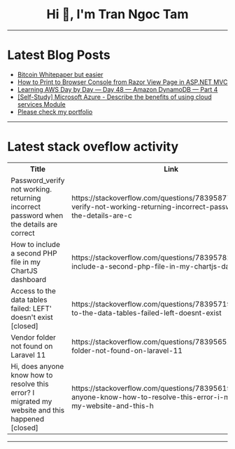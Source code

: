 <h1 align="center">Hi 👋, I'm Tran Ngoc Tam</h1>

---

# Latest Blog Posts 
<!-- BLOG-POST-LIST:START -->
- [Bitcoin Whitepaper but easier](https://dev.to/nairsreya/bitcoin-whitepaper-but-easier-58pf)
- [How to Print to Browser Console from Razor View Page in ASP.NET MVC](https://dev.to/shekhartarare/how-to-print-to-browser-console-from-razor-view-page-in-aspnet-mvc-531)
- [Learning AWS Day by Day — Day 48 — Amazon DynamoDB — Part 4](https://dev.to/rksalo88/learning-aws-day-by-day-day-48-amazon-dynamodb-part-4-32a3)
- [[Self-Study] Microsoft Azure - Describe the benefits of using cloud services Module](https://dev.to/theasea/self-study-microsoft-azure-describe-the-benefits-of-using-cloud-services-module-49f6)
- [Please check my portfolio](https://dev.to/izyus/please-check-my-portfolio-2h8k)
<!-- BLOG-POST-LIST:END -->

---

# Latest stack oveflow activity
<table>
  <tr><th>Title</th><th>Link</th></tr>
  <!-- STACKOVERFLOW:START --><tr><td>Password_verify not working. returning incorrect password when the details are correct</td><td>https://stackoverflow.com/questions/78395877/password-verify-not-working-returning-incorrect-password-when-the-details-are-c</td></tr><tr><td>How to include a second PHP file in my ChartJS dashboard</td><td>https://stackoverflow.com/questions/78395782/how-to-include-a-second-php-file-in-my-chartjs-dashboard</td></tr><tr><td>Access to the data tables failed: LEFT&#39; doesn&#39;t exist [closed]</td><td>https://stackoverflow.com/questions/78395719/access-to-the-data-tables-failed-left-doesnt-exist</td></tr><tr><td>Vendor folder not found on Laravel 11</td><td>https://stackoverflow.com/questions/78395651/vendor-folder-not-found-on-laravel-11</td></tr><tr><td>Hi, does anyone know how to resolve this error? I migrated my website and this happened [closed]</td><td>https://stackoverflow.com/questions/78395619/hi-does-anyone-know-how-to-resolve-this-error-i-migrated-my-website-and-this-h</td></tr><!-- STACKOVERFLOW:END -->
</table>

---



